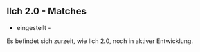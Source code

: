 ## Ilch 2.0 - Matches

- eingestellt -

Es befindet sich zurzeit, wie Ilch 2.0, noch in aktiver Entwicklung.
